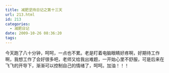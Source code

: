 ```yaml
---
title: 减肥坚持日记之第十三天
url: 213.html
id: 213
categories:
  - 减肥日记
date: 2009-10-26 08:36:20
tags:
---
```


今天跑了八十分钟，呵呵，一点也不累。老是盯着电脑眼睛好疼啊，好期待工作啊，我想工作了会好很多吧，老师又给我出难题，一开始心里不舒服，可是后来在飞飞的开导下，渐渐可以控制自己的情绪了，呵呵。加油！！！